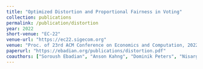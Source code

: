 ```yaml
---
title: "Optimized Distortion and Proportional Fairness in Voting"
collection: publications
permalink: /publication/distortion
year: 2022
short-venue: "EC-22"
venue-url: "https://ec22.sigecom.org"
venue: "Proc. of 23rd ACM Conference on Economics and Computation, 2022. (Forthcoming)"
paperurl: "https://ebadian.org/publications/distortion.pdf"
coauthors: ["Soroush Ebadian", "Anson Kahng", "Dominik Peters", "Nisarg Shah"]
---
```

